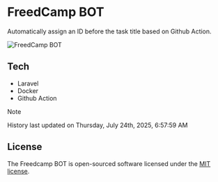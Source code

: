 # FreedCamp BOT

Automatically assign an ID before the task title based on Github Action.

![FreedCamp BOT](https://repository-images.githubusercontent.com/737932867/7d34798b-2680-471c-b089-a78a718d3d6a)

## Tech

- Laravel
- Docker
- Github Action

> [!NOTE]  
> History last updated on Thursday, July 24th, 2025, 6:57:59 AM

## License

The Freedcamp BOT is open-sourced software licensed under the [MIT license](https://opensource.org/licenses/MIT).
